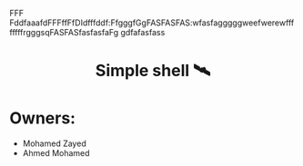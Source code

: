 
FFF
FddfaaafdFFFffFfDIdfffddf:FfgggfGgFASFASFAS:wfasfagggggweefwerewffffffffrgggsqFASFASfasfasfaFg
gdfafasfass<h1 align=center>
  Simple shell 🛰️
</h1>

# Owners:

- Mohamed Zayed
- Ahmed Mohamed
